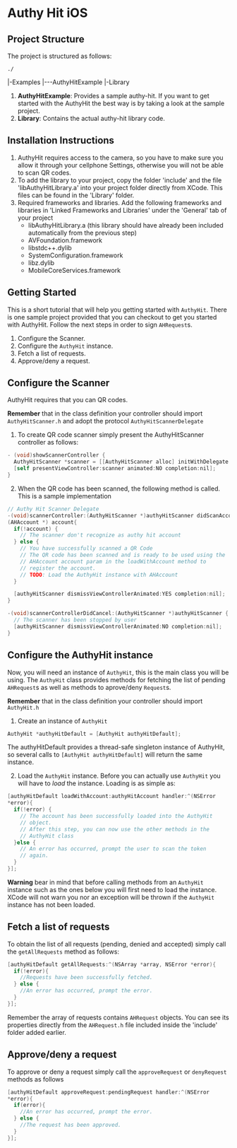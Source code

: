 Authy Hit iOS
=========

## Project Structure

The project is structured as follows:

    ./
   |-Examples
      |---AuthyHitExample
      |-Library

1. **AuthyHitExample**: Provides a sample authy-hit. If you want to get started with the AuthyHit the best way is by taking a look at the sample project.
2. **Library**: Contains the actual authy-hit library code.


## Installation Instructions
1. AuthyHit requires access to the camera, so you have to make sure you allow it through your cellphone Settings, otherwise you will not be able to scan QR codes.
2. To add the library to your project, copy the folder 'include' and the file 'libAuthyHitLibrary.a' into your project folder directly from XCode. This files can be found in the 'Library' folder.
3. Required frameworks and libraries. Add the following frameworks and libraries in 'Linked Frameworks and Libraries' under the 'General' tab of your project
    - libAuthyHitLibrary.a (this library should have already been included automatically from the previous step)
    - AVFoundation.framework
    - libstdc++.dylib
    - SystemConfiguration.framework
    - libz.dylib
    - MobileCoreServices.framework

## Getting Started
This is a short tutorial that will help you getting started with `AuthyHit`. There is one sample project provided that you can checkout to get you started with AuthyHit. Follow the next steps in order to sign `AHRequest`s.

1. Configure the Scanner.
2. Configure the `AuthyHit` instance.
3. Fetch a list of requests.
4. Approve/deny a request.

## Configure the Scanner
AuthyHit requires that you can QR codes.

**Remember** that in the class definition your controller should import `AuthyHitScanner.h` and adopt the protocol `AuthyHitScannerDelegate`

1. To create QR code scanner simply present the AuthyHitScanner controller as follows:

```objectiveC
- (void)showScannerController {
  AuthyHitScanner *scanner = [[AuthyHitScanner alloc] initWithDelegate:self];
  [self presentViewController:scanner animated:NO completion:nil];
}
```

2. When the QR code has been scanned, the following method is called. This is a sample implementation


```objectiveC
// Authy Hit Scanner Delegate
-(void)scannerController:(AuthyHitScanner *)authyHitScanner didScanAccount:
(AHAccount *) account{
  if(!account) {
    // The scanner don't recognize as authy hit account
  } else {
    // You have successfully scanned a QR Code
    // The QR code has been scanned and is ready to be used using the
    // AHAccount account param in the loadWithAccount method to
    // register the account.
    // TODO: Load the AuthyHit instance with AHAccount
  }

  [authyHitScanner dismissViewControllerAnimated:YES completion:nil];
}

-(void)scannerControllerDidCancel:(AuthyHitScanner *)authyHitScanner {
  // The scanner has been stopped by user
  [authyHitScanner dismissViewControllerAnimated:NO completion:nil];
}
```

## Configure the AuthyHit instance
Now, you will need an instance of `AuthyHit`, this is the main class you will be using. The `AuthyHit` class provides methods for fetching the list of pending `AHRequest`s as well as methods to aprove/deny `Request`s.

**Remember** that in the class definition your controller should import `AuthyHit.h`

1. Create an instance of `AuthyHit`

```objectiveC
AuthyHit *authyHitDefault = [AuthyHit authyHitDefault];
```

  The authyHitDefault provides a thread-safe singleton instance of AuthyHit, so several calls to `[AuthyHit authyHitDefault]` will return the same instance.

2. Load the `AuthyHit` instance. Before you can actually use `AuthyHit` you will have to *load* the instance. Loading is as simple as:

```objectiveC
[authyHitDefault loadWithAccount:authyHitAccount handler:^(NSError
*error){
  if(!error) {
    // The account has been successfully loaded into the AuthyHit
    // object.
    // After this step, you can now use the other methods in the
    // AuthyHit class
  }else {
    // An error has occurred, prompt the user to scan the token
    // again.
  }
}];
```

**Warning** bear in mind that before calling methods from an `AuthyHit` instance such as the ones below you will first need to load the instance. XCode will not warn you nor an exception will be thrown if the `AuthyHit` instance has not been loaded.

## Fetch a list of requests
To obtain the list of all requests (pending, denied and accepted) simply call the `getAllRequests` method as follows:

```objectiveC
[authyHitDefault getAllRequests:^(NSArray *array, NSError *error){
  if(!error){
    //Requests have been successfully fetched.
  } else {
    //An error has occurred, prompt the error.
  }
}];
```

Remember the array of requests contains `AHRequest` objects. You can see its properties directly from the `AHRequest.h` file included inside the 'include' folder added earlier.

## Approve/deny a request
To approve or deny a request simply call the `approveRequest` or `denyRequest` methods as follows

```objectiveC
[authyHitDefault approveRequest:pendingRequest handler:^(NSError
*error){
  if(error){
    //An error has occurred, prompt the error.
  } else {
    //The request has been approved.
  }
}];
```
